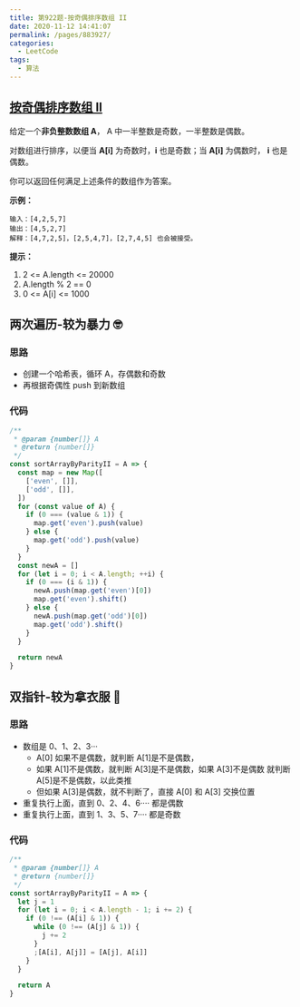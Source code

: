 ```yaml
---
title: 第922题-按奇偶排序数组 II
date: 2020-11-12 14:41:07
permalink: /pages/883927/
categories:
  - LeetCode
tags:
  - 算法
---
```


## [按奇偶排序数组 II](https://leetcode-cn.com/problems/sort-array-by-parity-ii/)

给定一个**非负整数数组 A**， A 中一半整数是奇数，一半整数是偶数。

对数组进行排序，以便当 **A[i]** 为奇数时，**i** 也是奇数；当 **A[i]** 为偶数时， **i** 也是偶数。

你可以返回任何满足上述条件的数组作为答案。

**示例：**

```
输入：[4,2,5,7]
输出：[4,5,2,7]
解释：[4,7,2,5]，[2,5,4,7]，[2,7,4,5] 也会被接受。
```

<!-- more -->

**提示：**

1. 2 <= A.length <= 20000
2. A.length % 2 == 0
3. 0 <= A[i] <= 1000

## 两次遍历-较为暴力 🤓

### 思路

- 创建一个哈希表，循环 A，存偶数和奇数
- 再根据奇偶性 push 到新数组

### 代码

```JavaScript
/**
 * @param {number[]} A
 * @return {number[]}
 */
const sortArrayByParityII = A => {
  const map = new Map([
    ['even', []],
    ['odd', []],
  ])
  for (const value of A) {
    if (0 === (value & 1)) {
      map.get('even').push(value)
    } else {
      map.get('odd').push(value)
    }
  }
  const newA = []
  for (let i = 0; i < A.length; ++i) {
    if (0 === (i & 1)) {
      newA.push(map.get('even')[0])
      map.get('even').shift()
    } else {
      newA.push(map.get('odd')[0])
      map.get('odd').shift()
    }
  }

  return newA
}
```

## 双指针-较为拿衣服 👶

### 思路

- 数组是 0、1、2、3···
  - A[0] 如果不是偶数，就判断 A[1]是不是偶数，
  - 如果 A[1]不是偶数，就判断 A[3]是不是偶数，如果 A[3]不是偶数 就判断 A[5]是不是偶数，以此类推
  - 但如果 A[3]是偶数，就不判断了，直接 A[0] 和 A[3] 交换位置
- 重复执行上面，直到 0、2、4、6···· 都是偶数
- 重复执行上面，直到 1、3、5、7···· 都是奇数

### 代码

```JavaScript
/**
 * @param {number[]} A
 * @return {number[]}
 */
const sortArrayByParityII = A => {
  let j = 1
  for (let i = 0; i < A.length - 1; i += 2) {
    if (0 !== (A[i] & 1)) {
      while (0 !== (A[j] & 1)) {
        j += 2
      }
      ;[A[i], A[j]] = [A[j], A[i]]
    }
  }

  return A
}
```
